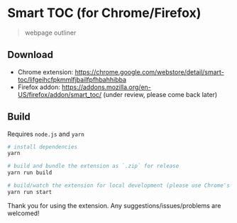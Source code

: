 # Smart TOC (for Chrome/Firefox)

> webpage outliner

## Download

- Chrome extension: https://chrome.google.com/webstore/detail/smart-toc/lifgeihcfpkmmlfjbailfpfhbahhibba
- Firefox addon: https://addons.mozilla.org/en-US/firefox/addon/smart_toc/ (under review, please come back later)

## Build

Requires `node.js` and `yarn`

```bash
# install dependencies
yarn

# build and bundle the extension as `.zip` for release
yarn run build

# build/watch the extension for local development (please use Chrome's `Load unpacked extension` to load `/dist` folder)
yarn run start
```

Thank you for using the extension. Any suggestions/issues/problems are welcomed!
